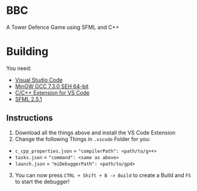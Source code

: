 # BBC

A Tower Defence Game using SFML and C++

# Building

You need:

- [Visual Studio Code](https://www.google.com/url?sa=t&rct=j&q=&esrc=s&source=web&cd=&cad=rja&uact=8&ved=2ahUKEwiw4rLMqLHzAhVw_rsIHQFwDCoQjBB6BAgMEAE&url=https%3A%2F%2Fcode.visualstudio.com%2Fdownload&usg=AOvVaw11fc5fOXYIyxQh75jYLjXg)
- [MinGW GCC 7.3.0 SEH 64-bit](https://sourceforge.net/projects/mingw-w64/files/Toolchains%20targetting%20Win64/Personal%20Builds/mingw-builds/7.3.0/threads-win32/seh/x86_64-7.3.0-release-win32-seh-rt_v5-rev0.7z)
- [C/C++ Extension for VS Code](https://marketplace.visualstudio.com/items?itemName=ms-vscode.cpptools)
- [SFML 2.5.1](https://www.sfml-dev.org/files/SFML-2.5.1-windows-gcc-7.3.0-mingw-64-bit.zip)

## Instructions

1. Download all the things above and install the VS Code Extension
2. Change the following Things in `.vscode` Folder for you:
 - `c_cpp_properties.json` = `"compilerPath": <path/to/g++>`
 - `tasks.json` = `"command": <same as above>`
 - `launch.json` = `"miDebuggerPath": <path/to/gpd>`
3. You can now press `CTRL + Shift + B -> Build` to create a Build and `F5` to start the debugger!
